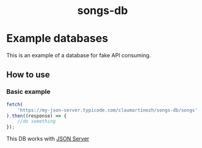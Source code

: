 <h1 align="center">songs-db</h1>

# Example databases

This is an example of a database for fake API consuming.

## How to use

### Basic example

```js
fetch(
	'https://my-json-server.typicode.com/claumartinezh/songs-db/songs'
).then((response) => {
	//do something
});
```

This DB works with [JSON Server](https://github.com/typicode/json-server)
